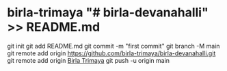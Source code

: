 # birla-trimaya "# birla-devanahalli" >> README.md
git init
git add README.md
git commit -m "first commit"
git branch -M main
git remote add origin https://github.com/birla-trimaya/birla-devanahalli.git
git remote add origin [Birla Trimaya](https://www.birladevanahalli.in/)
git push -u origin main
